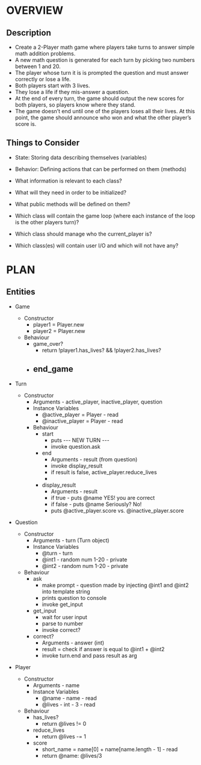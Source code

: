 # OVERVIEW

## Description
- Create a 2-Player math game where players take turns to answer simple math addition problems. 
- A new math question is generated for each turn by picking two numbers between 1 and 20. 
- The player whose turn it is is prompted the question and must answer correctly or lose a life.
- Both players start with 3 lives. 
- They lose a life if they mis-answer a question. 
- At the end of every turn, the game should output the new scores for both players, so players know where they stand.
- The game doesn’t end until one of the players loses all their lives. At this point, the game should announce who won and what the other player’s score is.

## Things to Consider
- State: Storing data describing themselves (variables)
- Behavior: Defining actions that can be performed on them (methods)

- What information is relevant to each class?
- What will they need in order to be initialized?
- What public methods will be defined on them?

- Which class will contain the game loop (where each instance of the loop is the other players turn)?
- Which class should manage who the current_player is?
- Which class(es) will contain user I/O and which will not have any?

# PLAN

## Entities
- Game
    - Constructor 
      - player1 = Player.new
      - player2 = Player.new
    - Behaviour
      - game_over?
        - return !player1.has_lives? && !player2.has_lives?
      - end_game
        - 
      
- Turn
  - Constructor
    - Arguments - active_player, inactive_player, question
    - Instance Variables 
      - @active_player = Player - read
      - @inactive_player = Player - read
    - Behaviour
      - start
        - puts --- NEW TURN ---
        - invoke question.ask
      - end
        - Arguments - result (from question)
        - invoke display_result
        - if result is false, active_player.reduce_lives
        - 
      - display_result
        - Arguments - result
        - if true - puts @name YES! you are correct
        - if false - puts @name Seriously? No!
        - puts @active_player.score vs. @inactive_player.score

- Question
  - Constructor
    - Arguments - turn (Turn object)
    - Instance Variables
      - @turn - turn
      - @int1 - random num 1-20 - private
      - @int2 - random num 1-20 - private
  - Behaviour
    - ask
      - make prompt - question made by injecting @int1 and @int2 into template string
      - prints question to console
      - invoke get_input
    - get_input
      - wait for user input
      - parse to number
      - invoke correct?
    - correct?
      - Arguments - answer (int)
      - result = check if answer is equal to @int1 + @int2
      - invoke turn.end and pass result as arg
    
- Player
  - Constructor
    - Arguments - name
    - Instance Variables
      - @name - name - read
      - @lives - int - 3 - read
  - Behaviour
    - has_lives?
      - return @lives != 0
    - reduce_lives
      - return @lives -= 1
    - score
      - short_name = name[0] + name[name.length - 1] - read
      - return @name: @lives/3




